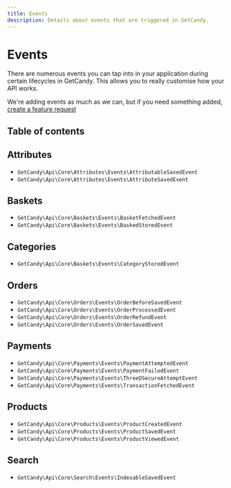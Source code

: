 ```yaml
---
title: Events
description: Details about events that are triggered in GetCandy.
---
```


# Events

There are numerous events you can tap into in your application during certain lifecycles in GetCandy. This allows you to really customise how your API works.

<tool-tip title="Something missing?">

We're adding events as much as we can, but if you need something added, [create a feature request](https://shipright.community/getcandy)

</tool-tip>

## Table of contents

## Attributes

- `GetCandy\Api\Core\Attributes\Events\AttributableSavedEvent`
- `GetCandy\Api\Core\Attributes\Events\AttributeSavedEvent`

## Baskets

- `GetCandy\Api\Core\Baskets\Events\BasketFetchedEvent`
- `GetCandy\Api\Core\Baskets\Events\BaskedStoredEvent`

## Categories

- `GetCandy\Api\Core\Baskets\Events\CategoryStoredEvent`

## Orders

- `GetCandy\Api\Core\Orders\Events\OrderBeforeSavedEvent`
- `GetCandy\Api\Core\Orders\Events\OrderProcessedEvent`
- `GetCandy\Api\Core\Orders\Events\OrderRefundEvent`
- `GetCandy\Api\Core\Orders\Events\OrderSavedEvent`

## Payments

- `GetCandy\Api\Core\Payments\Events\PaymentAttemptedEvent`
- `GetCandy\Api\Core\Payments\Events\PaymentFailedEvent`
- `GetCandy\Api\Core\Payments\Events\ThreeDSecureAttemptEvent`
- `GetCandy\Api\Core\Payments\Events\TransactionFetchedEvent`

## Products

- `GetCandy\Api\Core\Products\Events\ProductCreatedEvent`
- `GetCandy\Api\Core\Products\Events\ProductSavedEvent`
- `GetCandy\Api\Core\Products\Events\ProductViewedEvent`

## Search

- `GetCandy\Api\Core\Search\Events\IndexableSavedEvent`
